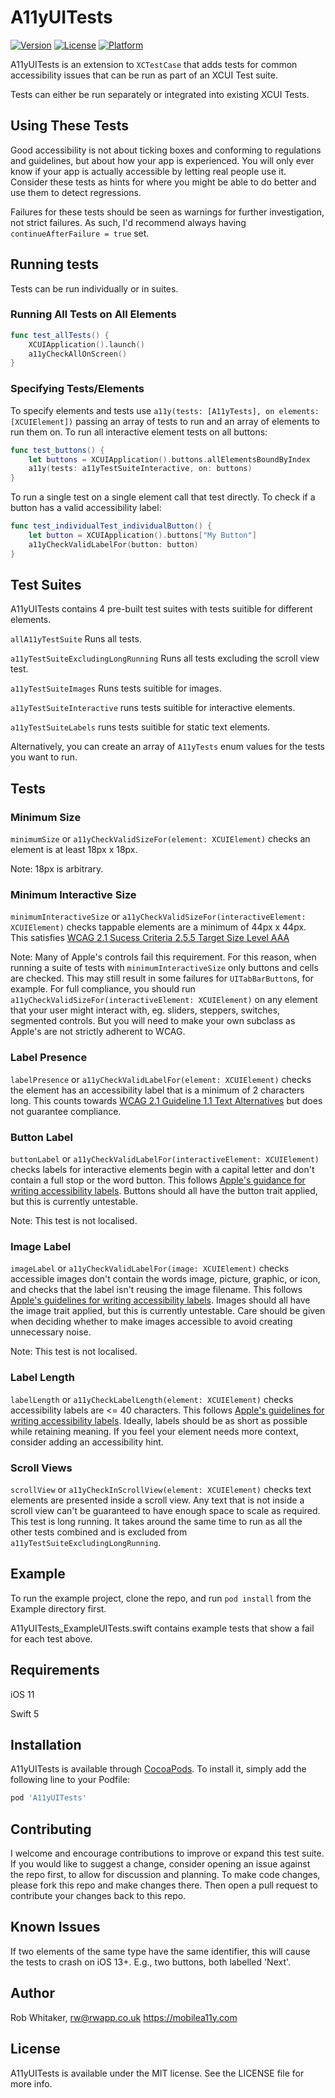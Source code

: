 # A11yUITests

[![Version](https://img.shields.io/cocoapods/v/A11yUITests.svg?style=flat)](https://cocoapods.org/pods/A11yUITests)
[![License](https://img.shields.io/cocoapods/l/A11yUITests.svg?style=flat)](https://cocoapods.org/pods/A11yUITests)
[![Platform](https://img.shields.io/cocoapods/p/A11yUITests.svg?style=flat)](https://cocoapods.org/pods/A11yUITests)

A11yUITests is an extension to `XCTestCase` that adds tests for common accessibility issues that can be run as part of an XCUI Test suite.

Tests can either be run separately or integrated into existing XCUI Tests.

## Using These Tests

Good accessibility is not about ticking boxes and conforming to regulations and guidelines, but about how your app is experienced. You will only ever know if your app is actually accessible by letting real people use it. Consider these tests as hints for where you might be able to do better and use them to detect regressions.

Failures for these tests should be seen as warnings for further investigation, not strict failures. As such, I'd recommend always having `continueAfterFailure = true` set.


## Running tests

Tests can be run individually or in suites.

### Running All Tests on All Elements

```swift
func test_allTests() {
    XCUIApplication().launch()
    a11yCheckAllOnScreen()
}
```

### Specifying Tests/Elements

To specify elements and tests use `a11y(tests: [A11yTests], on elements: [XCUIElement])` passing an array of tests to run and an array of elements to run them on. To run all interactive element tests on all buttons:

```swift
func test_buttons() {
    let buttons = XCUIApplication().buttons.allElementsBoundByIndex
    a11y(tests: a11yTestSuiteInteractive, on: buttons)
}
```

To run a single test on a single element call that test directly. To check if a button has a valid accessibility label:

```swift
func test_individualTest_individualButton() {
    let button = XCUIApplication().buttons["My Button"]
    a11yCheckValidLabelFor(button: button)
}
```

## Test Suites

A11yUITests contains 4 pre-built test suites with tests suitible for different elements.

`allA11yTestSuite` Runs all tests.

`a11yTestSuiteExcludingLongRunning` Runs all tests excluding the scroll view test.

`a11yTestSuiteImages` Runs tests suitible for images.

`a11yTestSuiteInteractive` runs tests suitible for interactive elements.

`a11yTestSuiteLabels` runs tests suitible for static text elements.


Alternatively, you can create an array of `A11yTests` enum values for the tests you want to run.

## Tests

### Minimum Size

`minimumSize` or `a11yCheckValidSizeFor(element: XCUIElement)` checks an element is at least 18px x 18px.

Note: 18px is arbitrary.

### Minimum Interactive Size

`minimumInteractiveSize` or `a11yCheckValidSizeFor(interactiveElement: XCUIElement)` checks tappable elements are a minimum of 44px x 44px.
This satisfies [WCAG 2.1 Sucess Criteria 2.5.5 Target Size Level AAA](https://www.w3.org/TR/WCAG21/#target-size)

Note: Many of Apple's controls fail this requirement. For this reason, when running a suite of tests with `minimumInteractiveSize` only buttons and cells are checked. This may still result in some failures for `UITabBarButton`s, for example.
For full compliance, you should run `a11yCheckValidSizeFor(interactiveElement: XCUIElement)` on any element that your user might interact with, eg. sliders, steppers, switches, segmented controls. But you will need to make your own subclass as Apple's are not strictly adherent to WCAG.

### Label Presence

`labelPresence` or `a11yCheckValidLabelFor(element: XCUIElement)` checks the element has an accessibility label that is a minimum of 2 characters long.
This counts towards [WCAG 2.1 Guideline 1.1 Text Alternatives](https://www.w3.org/TR/WCAG21/#text-alternatives) but does not guarantee compliance.

### Button Label

`buttonLabel` or `a11yCheckValidLabelFor(interactiveElement: XCUIElement)` checks labels for interactive elements begin with a capital letter and don't contain a full stop or the word button.
This follows [Apple's guidance for writing accessibility labels](https://developer.apple.com/library/archive/documentation/UserExperience/Conceptual/iPhoneAccessibility/Making_Application_Accessible/Making_Application_Accessible.html#//apple_ref/doc/uid/TP40008785-CH102-SW6). Buttons should all have the button trait applied, but this is currently untestable.

Note: This test is not localised.

### Image Label

`imageLabel` or `a11yCheckValidLabelFor(image: XCUIElement)` checks accessible images don't contain the words image, picture, graphic, or icon, and checks that the label isn't reusing the image filename.
This follows [Apple's guidelines for writing accessibility labels](https://developer.apple.com/videos/play/wwdc2019/254/). Images should all have the image trait applied, but this is currently untestable. Care should be given when deciding whether to make images accessible to avoid creating unnecessary noise.

Note: This test is not localised.

### Label Length

`labelLength` or `a11yCheckLabelLength(element: XCUIElement)` checks accessibility labels are <= 40 characters.
This follows [Apple's guidelines for writing accessibility labels](https://developer.apple.com/videos/play/wwdc2019/254/).
Ideally, labels should be as short as possible while retaining meaning. If you feel your element needs more context, consider adding an accessibility hint.

### Scroll Views

`scrollView` or `a11yCheckInScrollView(element: XCUIElement)` checks text elements are presented inside a scroll view.
Any text that is not inside a scroll view can't be guaranteed to have enough space to scale as required.
This test is long running. It takes around the same time to run as all the other tests combined and is excluded from `a11yTestSuiteExcludingLongRunning`.

## Example

To run the example project, clone the repo, and run `pod install` from the Example directory first.

A11yUITests_ExampleUITests.swift contains example tests that show a fail for each test above.

## Requirements

iOS 11

Swift 5

## Installation

A11yUITests is available through [CocoaPods](https://cocoapods.org). To install
it, simply add the following line to your Podfile:

```ruby
pod 'A11yUITests'
```

## Contributing

I welcome and encourage contributions to improve or expand this test suite.
If you would like to suggest a change, consider opening an issue against the repo first, to allow for discussion and planning.
To make code changes, please fork this repo and make changes there. Then open a pull request to contribute your changes back to this repo.

## Known Issues

If two elements of the same type have the same identifier, this will cause the tests to crash on iOS 13+. E.g., two buttons, both labelled 'Next'.

## Author

Rob Whitaker, rw@rwapp.co.uk
https://mobilea11y.com

## License

A11yUITests is available under the MIT license. See the LICENSE file for more info.

